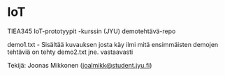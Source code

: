 # IoT
TIEA345 IoT-prototyypit -kurssin (JYU) demotehtävä-repo

demo1.txt - Sisältää kuvauksen josta käy ilmi mitä ensimmäisten demojen tehtäviä on tehty
demo2.txt jne. vastaavasti

Tekijä: Joonas Mikkonen (joalmikk@student.jyu.fi)

